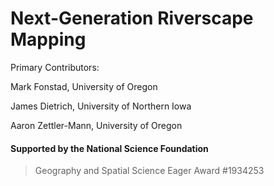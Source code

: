 # Next-Generation Riverscape Mapping
Primary Contributors:

  Mark Fonstad, University of Oregon

  James Dietrich, University of Northern Iowa
  
  Aaron Zettler-Mann, University of Oregon

#### Supported by the National Science Foundation
> Geography and Spatial Science Eager Award #1934253
